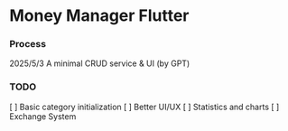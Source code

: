 # Money Manager Flutter 
### Process
2025/5/3
A minimal CRUD service & UI (by GPT)

### TODO
[ ] Basic category initialization 
[ ] Better UI/UX
[ ] Statistics and charts
[ ] Exchange System 
